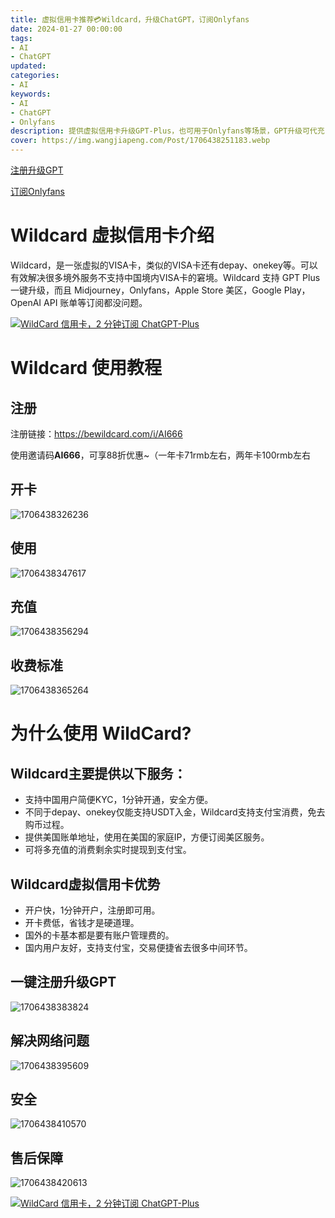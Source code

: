```yaml
---
title: 虚拟信用卡推荐💳Wildcard，升级ChatGPT，订阅Onlyfans
date: 2024-01-27 00:00:00
tags: 
- AI
- ChatGPT
updated:
categories:
- AI
keywords:
- AI
- ChatGPT
- Onlyfans
description: 提供虚拟信用卡升级GPT-Plus，也可用于Onlyfans等场景，GPT升级可代充
cover: https://img.wangjiapeng.com/Post/1706438251183.webp
---
```


[注册升级GPT](https://www.wangjiapeng.com/2024/01/24/ai/gpt-registration/)

[订阅Onlyfans](https://www.wangjiapeng.com/2024/01/27/ai/onlyfans/)

# Wildcard 虚拟信用卡介绍
Wildcard，是一张虚拟的VISA卡，类似的VISA卡还有depay、onekey等。可以有效解决很多境外服务不支持中国境内VISA卡的窘境。Wildcard 支持 GPT Plus 一键升级，而且 Midjourney，Onlyfans，Apple Store 美区，Google Play，OpenAI API 账单等订阅都没问题。

[![WildCard 信用卡，2 分钟订阅 ChatGPT-Plus](https://img.wangjiapeng.com/Post/1706437617058.webp)](https://bewildcard.com/i/AI666)

# Wildcard 使用教程
## 注册
注册链接：https://bewildcard.com/i/AI666

使用邀请码**AI666**，可享88折优惠~（一年卡71rmb左右，两年卡100rmb左右
## 开卡
![1706438326236](https://img.wangjiapeng.com/Post/1706438326236.webp)
## 使用
![1706438347617](https://img.wangjiapeng.com/Post/1706438347617.webp)
## 充值
![1706438356294](https://img.wangjiapeng.com/Post/1706438356294.webp)
## 收费标准
![1706438365264](https://img.wangjiapeng.com/Post/1706438365264.webp)


# 为什么使用 WildCard?

## Wildcard主要提供以下服务：
- 支持中国用户简便KYC，1分钟开通，安全方便。
- 不同于depay、onekey仅能支持USDT入金，Wildcard支持支付宝消费，免去购币过程。
- 提供美国账单地址，使用在美国的家庭IP，方便订阅美区服务。
- 可将多充值的消费剩余实时提现到支付宝。

## Wildcard虚拟信用卡优势
- 开户快，1分钟开户，注册即可用。
- 开卡费低，省钱才是硬道理。
- 国外的卡基本都是要有账户管理费的。
- 国内用户友好，支持支付宝，交易便捷省去很多中间环节。

## 一键注册升级GPT
![1706438383824](https://img.wangjiapeng.com/Post/1706438383824.webp)
## 解决网络问题
![1706438395609](https://img.wangjiapeng.com/Post/1706438395609.webp)
## 安全
![1706438410570](https://img.wangjiapeng.com/Post/1706438410570.webp)
## 售后保障
![1706438420613](https://img.wangjiapeng.com/Post/1706438420613.webp)

[![WildCard 信用卡，2 分钟订阅 ChatGPT-Plus](https://img.wangjiapeng.com/Post/1706437617058.webp)](https://bewildcard.com/i/AI666)